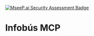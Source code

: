 [![MseeP.ai Security Assessment Badge](https://mseep.net/pr/simovilab-infobus-mcp-badge.png)](https://mseep.ai/app/simovilab-infobus-mcp)

# Infobús MCP
